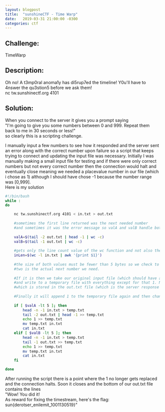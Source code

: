 ```yaml
---
layout: blogpost
title:  "sunshineCTF - Time Warp"
date:   2019-03-31 21:00:00 -0300
categories: ctf
---
```


## Challenge: 
TimeWarp
## Description: 
Oh no! A t3mp0ral anoma1y has di5rup7ed the timeline! Y0u'll have to 4nswer the qu3stion5 before we ask them!<br>
nc tw.sunshinectf.org 4101
<br>
## Solution:
When you connect to the server it gives you a prompt saying<br>
"I'm going to give you some numbers between 0 and 999. Repeat them back to me in 30 seconds or less!"<br>
so clearly this is a scripting challenge.

I manually input a few numbers to see how it responded and the server sent an error along with the correct number upon failure so a script that keeps trying to connect and updating the input file was necessary. Initially I was manually making a small input file for testing and if there were only correct numbers but not every correct number then the connection would halt and eventually close meaning we needed a placevalue number in our file (which i chose as 1) although I should have chose -1 because the number range was [0,999].<br>
Here is my solution 
<br>

```bash
#!/bin/bash
while :
do

    nc tw.sunshinectf.org 4101 < in.txt > out.txt
   
    #sometimes the first line returned was the next needed number 
    #and sometimes it was the error message so valA and valB handle both of those cases
   
    valA=$(tail -2 out.txt | head -1 | wc -c) 
    valB=$(tail -1 out.txt | wc -c)
    
    #gets only the line count value of the wc function and not also the trailing filename string
    inLen=$(wc -l in.txt | awk '{print $1}') 
    
    #the size of both values must be fewer than 5 bytes so we check to make sure one of the 
    #two is the actual next number we need. 
    
    #If it is then we take our original input file (which should have a trailing placeholder 1 at the moment)
    #and write to a temporary file with everything except for that 1. Next it will append the value we need
    #which is stored in the out.txt file (which is the server response file) onto the temporary file.
    
    #Finally it will append 1 to the temporary file again and then change the file name to in.txt.
   
    if [ $valA -lt 5 ]; then
        head -n -1 in.txt > temp.txt
        tail -2 out.txt | head -1 >> temp.txt
        echo 1 >> temp.txt
        mv temp.txt in.txt
        cat in.txt
    elif [ $valB -lt 5 ]; then
        head -n -1 in.txt > temp.txt
        tail -1 out.txt >> temp.txt
        echo 1 >> temp.txt
        mv temp.txt in.txt
        cat in.txt
    fi

done
```
After running the script there is a point where the 1 no longer gets replaced and the connection halts. Soon it closes and the bottom of our out.txt file contains the lines<br> 
"Wow! You did it!<br>
As reward for fixing the timestream, here's the flag:<br>
sun{derotser_enilemit_1001130519}"<br>